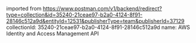 imported from https://www.postman.com/v1/backend/redirect?type=collection&id=35240-21ceae97-b2a0-4124-8f91-28146c512a9d&entityId=12531&publisherType=team&publisherId=37129
collectionId: 35240-21ceae97-b2a0-4124-8f91-28146c512a9d
name: AWS Identity and Access Management API